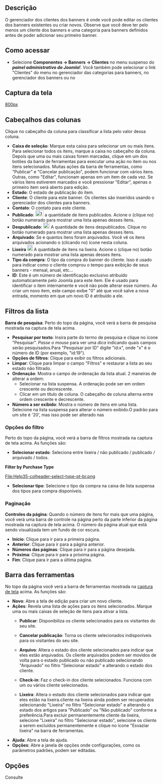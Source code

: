 <!-- Filename: Help4.x:Banners:_Clients / Display title: Ajuda4.x:Banners: Clientes -->

## Descrição

O gerenciador dos clientes dos banners é onde você pode editar os
clientes dos banners existentes ou criar novos. Observe que você deve
ter pelo menos um cliente dos banners e uma categoria para banners
definidos antes de poder adicionar seu primeiro banner.

## Como acessar

- Selecione **Componentes → Banners → Clientes** no menu suspenso do
  ***painel administrativo do Joomla!***. Você também pode selecionar o
  link "Clientes" do menu no gerenciador das categorias para
  banners,
  no gerenciador dos
  banners
  ou no

## Captura da tela

<a
href="https://docs.joomla.org/index.php?title=Special:Upload&amp;wpDestFile=Help-4x-components-banner-manager-clients-pt-br.png"
class="new"
title="File:Help-4x-components-banner-manager-clients-pt-br.png">800px</a>

## Cabeçalhos das colunas

Clique no cabeçalho da coluna para classificar a lista pelo valor dessa
coluna.

- **Caixa de seleção**: Marque esta caixa para selecionar um ou mais
  itens. Para selecionar todos os itens, marque a caixa no cabeçalho da
  coluna. Depois que uma ou mais caixas forem marcadas, clique em um dos
  botões da barra de ferramentas para executar uma ação no item ou nos
  itens selecionados. Muitas ações da barra de ferramentas, como
  "Publicar" e "Cancelar publicação", podem funcionar com vários itens.
  Outras, como "Editar", funcionam apenas em um item de cada vez. Se
  vários itens estiverem marcados e você pressionar "Editar", apenas o
  primeiro item será aberto para edição.
- **Estado**: O estado de publicação do item.
- **Cliente**: O cliente para este banner. Os clientes são inseridos
  usando o gerenciador dos clientes para banners.
- **Contato**: O contato para este cliente.
- **Publicado**:
  <img src="https://docs.joomla.org/images/1/10/Help-4x-icon-tick.png"
  decoding="async" data-file-width="27" data-file-height="20" width="27"
  height="20" alt="tick icon" /> a quantidade de itens
  publicados. Acione o (clique no) botão numerado para mostrar uma lista
  apenas desses itens.
- **Despublicado**:
  <img src="https://docs.joomla.org/images/c/c9/Help-4x-icon-cross.png"
  decoding="async" data-file-width="21" data-file-height="20" width="21"
  height="20" alt="cross icon" /> A quantidade de itens
  despublicados. Clique no botão numerado para mostrar uma lista apenas
  desses itens.
- **Arquivado**: Se e quantos itens foram arquivados. Você vê os itens
  arquivados acionando o (clicando no) ícone nesta coluna.
- **Lixeira**
  <img src="https://docs.joomla.org/images/5/59/Help-4x-icon-bin.png"
  decoding="async" data-file-width="18" data-file-height="20" width="18"
  height="20" alt="bin icon" /> A quantidade de itens na
  lixeira. Acione o (clique no) botão numerado para mostrar uma lista
  apenas desses itens.
- **Tipo da compra**: O tipo da compra do banner do cliente. Isso é
  usado para indicar como o cliente comprou o tempo para exibição de
  seus banners - mensal, anual, etc...
- **ID**: Este é um número de identificação exclusivo atribuído
  automaticamente pelo Joomla para este item. Ele é usado para
  identificar o item internamente e você não pode alterar esse número.
  Ao criar um novo item, este campo exibe "0" até que você salve a nova
  entrada, momento em que um novo ID é atribuído a ele.

## Filtros da lista

**Barra de pesquisa**: Perto do topo da página, você verá a barra de
pesquisa mostrada na captura de tela acima.

- **Pesquisar por texto**: Insira parte do termo de pesquisa e clique no
  ícone "Pesquisar". *Passe o mouse* para ver uma *dica* indicando quais
  campos serão pesquisados.Para "Pesquisar por ID" digite "id:x", onde
  "x" é o número de ID (por exemplo, "id:19").
- **Opções de filtros**: Clique para exibir os filtros adicionais.
- **Limpar**: Clique para limpar o campo "Filtros" e restaurar a lista
  ao seu estado não filtrado.
- **Ordenação**: Mostra o campo de ordenação da lista atual. 2 maneiras
  de alterar a ordem:
  - Selecionar na lista suspensa. A ordenação pode ser em ordem
    crescente ou decrescente.
  - Clicar em um título de coluna. O cabeçalho de coluna alterna entre
    ordem crescente e decrescente.
- **Número a ser exibido**: Mostra o número de itens em uma lista.
  Selecione na lista suspensa para alterar o número exibido.O padrão
  para um site é '20', mas isso pode ser alterado nas

### Opções do filtro

Perto do topo da página, você verá a barra de filtros mostrada na
captura de tela acima. As funções são:

- **Selecionar estado**: Seleciona entre lixeira / não publicado /
  publicado / arquivado / todos.

**Filter by Purchase Type**

<a
href="https://docs.joomla.org/index.php?title=Special:Upload&amp;wpDestFile=Help35-colheader-select-type-pt-br.png"
class="new"
title="File:Help35-colheader-select-type-pt-br.png">File:Help35-colheader-select-type-pt-br.png</a>

- **Selecionar tipo**: Selecione o tipo da compra na caixa de lista
  suspensa dos tipos para compra disponíveis.

### Paginação

**Controles da página**: Quando o número de itens for mais que uma
página, você verá uma barra de controle na página perto da parte
inferior da página mostrada na captura de tela acima. O
número da página atual que está sendo visualizada tem um fundo de cor
escura.

- **Início**: Clique para ir para a primeira página.
- **Anterior**: Clique para ir para a página anterior.
- **Números das páginas**: Clique para ir para a página desejada.
- **Próxima**: Clique para ir para a próxima página.
- **Fim**: Clique para ir para a última página.

## Barra das ferramentas

No topo da página você verá a barra de ferramentas mostrada na [captura
de tela](#Captura_de_tela) acima. As funções são:

- **Novo**: Abre a tela de edição para criar um novo cliente.
- **Ações**: Revela uma lista de ações para os itens selecionados.
  Marque uma ou mais caixas de seleção de itens para ativar a lista.
  - **Publicar**: Disponibiliza os cliente selecionados para os
    visitantes do seu site.

  - **Cancelar publicação**: Torna os cliente selecionados indisponíveis
    para os visitantes do seu site.

  - **Arquivo**: Altera o estado dos cliente selecionados para indicar
    que eles estão arquivados. Os cliente arquivados podem ser movidos
    de volta para o estado publicado ou não publicado selecionando
    "Arquivado" no filtro "Selecionar estado" e alterando o estado dos
    cliente.

  - **Check-in**: Faz o check-in dos cliente selecionados. Funciona com
    um ou vários cliente selecionados.

  - **Lixeira**: Altera o estado dos cliente selecionados para indicar
    que eles estão na lixeira.cliente na lixeira ainda podem ser
    recuperados selecionando "Lixeira" no filtro "Selecionar estado" e
    alterando o estado dos artigos para "Publicado" ou "Não publicado"
    conforme a preferência.Para excluir permanentemente cliente da
    lixeira, selecione "Lixeira" no filtro "Selecionar estado",
    selecione os cliente a serem excluídos permanentemente e clique no
    ícone "Esvaziar lixeira" na barra de ferramentas.
- **Ajuda**: Abre a tela de ajuda.
- **Opções**: Abre a janela de opções onde configurações, como os
  parâmetros padrões, podem ser editadas.

## Opções

Consulte
